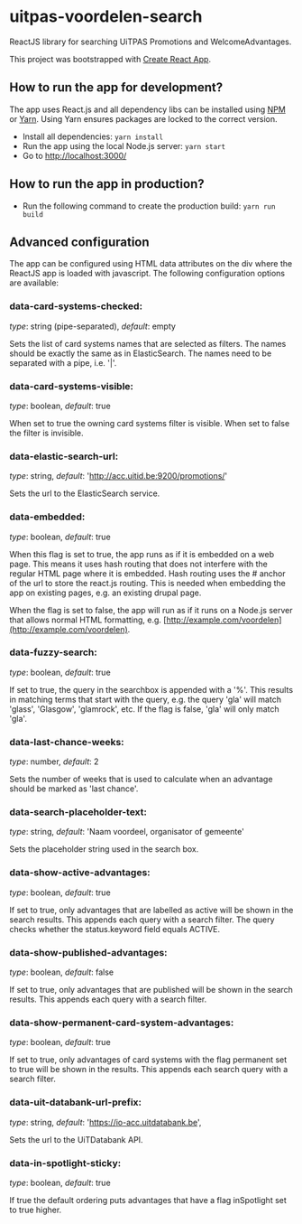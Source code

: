 # uitpas-voordelen-search

ReactJS library for searching UiTPAS Promotions and WelcomeAdvantages.

This project was bootstrapped with [Create React App](https://github.com/facebookincubator/create-react-app).

## How to run the app for development?

The app uses React.js and all dependency libs can be installed using [NPM](www.npmjs.com) or [Yarn](https://yarnpkg.com/). Using Yarn ensures packages are locked to the correct version.

- Install all dependencies:  `yarn install`
- Run the app using the local Node.js server:  `yarn start`
- Go to [http://localhost:3000/](http://localhost:3000/)

## How to run the app in production?

- Run the following command to create the production build: `yarn run build`

## Advanced configuration

The app can be configured using HTML data attributes on the div where the ReactJS app is loaded with 
javascript. The following configuration options are available:

### data-card-systems-checked:
*type*: string (pipe-separated), *default*: empty

Sets the list of card systems names that are selected as filters. The names should be exactly the 
same as in ElasticSearch. The names need to be separated with a pipe, i.e. '|'.
  
### data-card-systems-visible: 
*type*: boolean, *default*: true

When set to true the owning card systems filter is visible. When set to false the filter is invisible.

### data-elastic-search-url:
*type*: string, *default*: 'http://acc.uitid.be:9200/promotions/'
 
Sets the url to the ElasticSearch service.

### data-embedded:
*type*: boolean, *default*: true

When this flag is set to true, the app runs as if it is embedded on a web page. This means it uses 
hash routing that does not interfere with the regular HTML page where it is embedded.  Hash routing 
uses the # anchor of the url to store the react.js routing. This is needed when embedding the app on 
existing pages, e.g. an existing drupal page.

When the flag is set to false, the app will run as if it runs on a Node.js server that allows normal
HTML formatting, e.g. [http://example.com/voordelen](http://example.com/voordelen).

### data-fuzzy-search:
*type*: boolean, *default*: true

If set to true, the query in the searchbox is appended with a '%'. This results in matching terms that
start with the query, e.g. the query 'gla' will match 'glass', 'Glasgow', 'glamrock', etc. If the 
flag is false, 'gla' will only match 'gla'.

### data-last-chance-weeks: 
*type*: number, *default*: 2

Sets the number of weeks that is used to calculate when an advantage should be marked as 'last chance'.

### data-search-placeholder-text:
*type*: string, *default*: 'Naam voordeel, organisator of gemeente'

Sets the placeholder string used in the search box.

### data-show-active-advantages: 
*type*: boolean, *default*: true

If set to true, only advantages that are labelled as active will be shown in the search results. 
This appends each query with a search filter. The query checks whether the status.keyword field 
equals ACTIVE.

### data-show-published-advantages: 
*type*: boolean, *default*: false

If set to true, only advantages that are published will be shown in the search results. This appends
each query with a search filter.

### data-show-permanent-card-system-advantages: 
*type*: boolean, *default*: true

If set to true, only advantages of card systems with the flag permanent set to true will be shown in
the results. This appends each search query with a search filter.

### data-uit-databank-url-prefix: 
*type*: string, *default*: 'https://io-acc.uitdatabank.be',

Sets the url to the UiTDatabank API.

### data-in-spotlight-sticky: 
*type*: boolean, *default*: true

If true the default ordering puts advantages that have a flag inSpotlight set to true higher.
